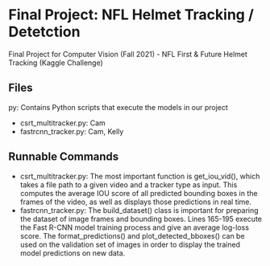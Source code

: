 # Final Project: NFL Helmet Tracking / Detetction
Final Project for Computer Vision (Fall 2021) - NFL First &amp; Future Helmet Tracking (Kaggle Challenge)

## Files
py: Contains Python scripts that execute the models in our project
- csrt_multitracker.py: Cam
- fastrcnn_tracker.py: Cam, Kelly

## Runnable Commands
- csrt_multitracker.py: The most important function is get_iou_vid(), which takes a file path to a given video and a tracker type as input. This computes the average IOU score of all predicted bounding boxes in the frames of the video, as well as displays those predictions in real time.
- fastrcnn_tracker.py: The build_dataset() class is important for preparing the dataset of image frames and bounding boxes. Lines 165-195 execute the Fast R-CNN model training process and give an average log-loss score. The format_predictions() and plot_detected_bboxes() can be used on the validation set of images in order to display the trained model predictions on new data. 
